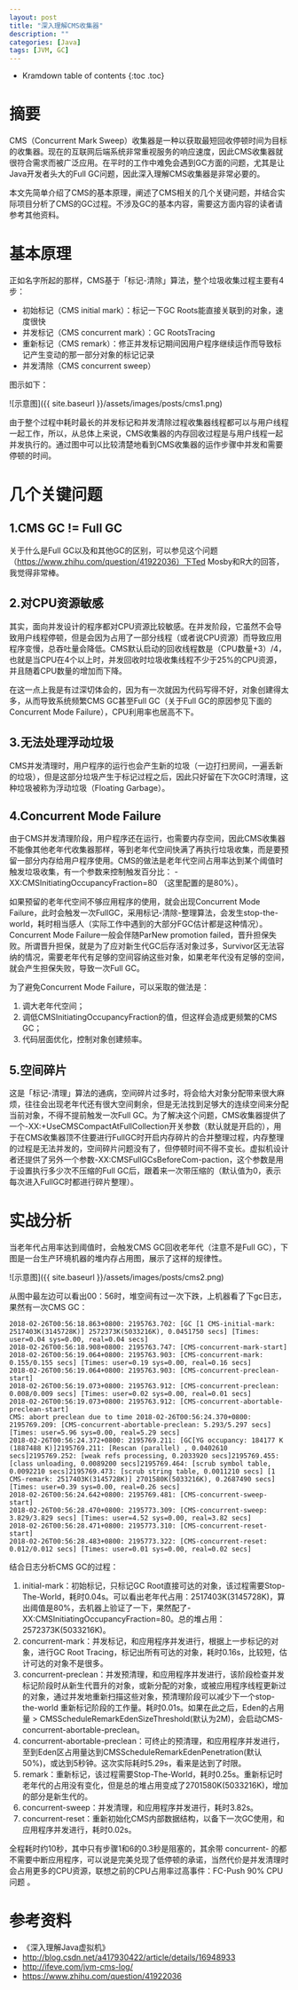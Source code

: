 ```yaml
---
layout: post
title: "深入理解CMS收集器"
description: ""
categories: [Java]
tags: [JVM, GC]
---
```


* Kramdown table of contents
{:toc .toc}

# 摘要
CMS（Concurrent Mark Sweep）收集器是一种以获取最短回收停顿时间为目标的收集器。现在的互联网后端系统非常重视服务的响应速度，因此CMS收集器就很符合需求而被广泛应用。在平时的工作中难免会遇到GC方面的问题，尤其是让Java开发者头大的Full GC问题，因此深入理解CMS收集器是非常必要的。

本文先简单介绍了CMS的基本原理，阐述了CMS相关的几个关键问题，并结合实际项目分析了CMS的GC过程。不涉及GC的基本内容，需要这方面内容的读者请参考其他资料。

# 基本原理
正如名字所起的那样，CMS基于「标记-清除」算法，整个垃圾收集过程主要有4步：

* 初始标记（CMS initial mark）：标记一下GC Roots能直接关联到的对象，速度很快  
* 并发标记（CMS concurrent mark）：GC RootsTracing
* 重新标记（CMS remark）：修正并发标记期间因用户程序继续运作而导致标记产生变动的那一部分对象的标记记录  
* 并发清除（CMS concurrent sweep）

图示如下：

![示意图]({{ site.baseurl }}/assets/images/posts/cms1.png)

由于整个过程中耗时最长的并发标记和并发清除过程收集器线程都可以与用户线程一起工作，所以，从总体上来说，CMS收集器的内存回收过程是与用户线程一起并发执行的。通过图中可以比较清楚地看到CMS收集器的运作步骤中并发和需要停顿的时间。

# 几个关键问题
## 1.CMS GC != Full GC
关于什么是Full GC以及和其他GC的区别，可以参见这个问题（https://www.zhihu.com/question/41922036）下Ted Mosby和R大的回答，我觉得非常棒。

## 2.对CPU资源敏感
其实，面向并发设计的程序都对CPU资源比较敏感。在并发阶段，它虽然不会导致用户线程停顿，但是会因为占用了一部分线程（或者说CPU资源）而导致应用程序变慢，总吞吐量会降低。CMS默认启动的回收线程数是（CPU数量+3）/4，也就是当CPU在4个以上时，并发回收时垃圾收集线程不少于25%的CPU资源，并且随着CPU数量的增加而下降。

在这一点上我是有过深切体会的，因为有一次就因为代码写得不好，对象创建得太多，从而导致系统频繁CMS GC甚至Full GC（关于Full GC的原因参见下面的Concurrent Mode Failure），CPU利用率也居高不下。

## 3.无法处理浮动垃圾
CMS并发清理时，用户程序的运行也会产生新的垃圾（一边打扫房间，一遍丢新的垃圾），但是这部分垃圾产生于标记过程之后，因此只好留在下次GC时清理，这种垃圾被称为浮动垃圾（Floating Garbage）。

## 4.Concurrent Mode Failure
由于CMS并发清理阶段，用户程序还在运行，也需要内存空间，因此CMS收集器不能像其他老年代收集器那样，等到老年代空间快满了再执行垃圾收集，而是要预留一部分内存给用户程序使用。CMS的做法是老年代空间占用率达到某个阈值时触发垃圾收集，有一个参数来控制触发百分比： -XX:CMSInitiatingOccupancyFraction=80 （这里配置的是80%）。

如果预留的老年代空间不够应用程序的使用，就会出现Concurrent Mode Failure，此时会触发一次FullGC，采用标记-清除-整理算法，会发生stop-the-world，耗时相当感人（实际工作中遇到的大部分FGC估计都是这种情况）。Concurrent Mode Failure一般会伴随ParNew promotion failed，晋升担保失败。所谓晋升担保，就是为了应对新生代GC后存活对象过多，Survivor区无法容纳的情况，需要老年代有足够的空间容纳这些对象，如果老年代没有足够的空间，就会产生担保失败，导致一次Full GC。

为了避免Concurrent Mode Failure，可以采取的做法是：
1. 调大老年代空间；
2. 调低CMSInitiatingOccupancyFraction的值，但这样会造成更频繁的CMS GC；
3. 代码层面优化，控制对象创建频率。

## 5.空间碎片
这是「标记-清理」算法的通病，空间碎片过多时，将会给大对象分配带来很大麻烦，往往会出现老年代还有很大空间剩余，但是无法找到足够大的连续空间来分配当前对象，不得不提前触发一次Full GC。为了解决这个问题，CMS收集器提供了一个-XX:+UseCMSCompactAtFullCollection开关参数（默认就是开启的），用于在CMS收集器顶不住要进行FullGC时开启内存碎片的合并整理过程，内存整理的过程是无法并发的，空间碎片问题没有了，但停顿时间不得不变长。虚拟机设计者还提供了另外一个参数-XX:CMSFullGCsBeforeCom-paction，这个参数是用于设置执行多少次不压缩的Full GC后，跟着来一次带压缩的（默认值为0，表示每次进入FullGC时都进行碎片整理）。

# 实战分析
当老年代占用率达到阈值时，会触发CMS GC回收老年代（注意不是Full GC），下图是一台生产环境机器的堆内存占用图，展示了这样的规律性。

![示意图]({{ site.baseurl }}/assets/images/posts/cms2.png)

从图中最左边可以看出00：56时，堆空间有过一次下跌，上机器看了下gc日志，果然有一次CMS GC：

```
2018-02-26T00:56:18.863+0800: 2195763.702: [GC [1 CMS-initial-mark: 2517403K(3145728K)] 2572373K(5033216K), 0.0451750 secs] [Times: user=0.04 sys=0.00, real=0.04 secs]
2018-02-26T00:56:18.908+0800: 2195763.747: [CMS-concurrent-mark-start]
2018-02-26T00:56:19.064+0800: 2195763.903: [CMS-concurrent-mark: 0.155/0.155 secs] [Times: user=0.19 sys=0.00, real=0.16 secs]
2018-02-26T00:56:19.064+0800: 2195763.903: [CMS-concurrent-preclean-start]
2018-02-26T00:56:19.073+0800: 2195763.912: [CMS-concurrent-preclean: 0.008/0.009 secs] [Times: user=0.02 sys=0.00, real=0.01 secs]
2018-02-26T00:56:19.073+0800: 2195763.912: [CMS-concurrent-abortable-preclean-start]
CMS: abort preclean due to time 2018-02-26T00:56:24.370+0800: 2195769.209: [CMS-concurrent-abortable-preclean: 5.293/5.297 secs] [Times: user=5.96 sys=0.00, real=5.29 secs]
2018-02-26T00:56:24.372+0800: 2195769.211: [GC[YG occupancy: 184177 K (1887488 K)]2195769.211: [Rescan (parallel) , 0.0402610 secs]2195769.252: [weak refs processing, 0.2033920 secs]2195769.455: [class unloading, 0.0089200 secs]2195769.464: [scrub symbol table, 0.0092210 secs]2195769.473: [scrub string table, 0.0011210 secs] [1 CMS-remark: 2517403K(3145728K)] 2701580K(5033216K), 0.2687490 secs] [Times: user=0.39 sys=0.00, real=0.26 secs]
2018-02-26T00:56:24.642+0800: 2195769.481: [CMS-concurrent-sweep-start]
2018-02-26T00:56:28.470+0800: 2195773.309: [CMS-concurrent-sweep: 3.829/3.829 secs] [Times: user=4.52 sys=0.00, real=3.82 secs]
2018-02-26T00:56:28.471+0800: 2195773.310: [CMS-concurrent-reset-start]
2018-02-26T00:56:28.483+0800: 2195773.322: [CMS-concurrent-reset: 0.012/0.012 secs] [Times: user=0.01 sys=0.00, real=0.02 secs]
```

结合日志分析CMS GC的过程：

1. initial-mark：初始标记，只标记GC Root直接可达的对象，该过程需要Stop-The-World，耗时0.04s。可以看出老年代占用：2517403K(3145728K)，算出阈值是80%，去机器上验证了一下，果然配了-XX:CMSInitiatingOccupancyFraction=80。总的堆占用：2572373K(5033216K)。
2. concurrent-mark：并发标记，和应用程序并发进行，根据上一步标记的对象，进行GC Root Tracing，标记出所有可达的对象，耗时0.16s，比较短，估计可达的对象不是很多。
3. concurrent-preclean：并发预清理，和应用程序并发进行，该阶段检查并发标记阶段时从新生代晋升的对象，或新分配的对象，或被应用程序线程更新过的对象，通过并发地重新扫描这些对象，预清理阶段可以减少下一个stop-the-world 重新标记阶段的工作量。耗时0.01s。如果在此之后，Eden的占用量 > CMSScheduleRemarkEdenSizeThreshold(默认为2M)，会启动CMS-concurrent-abortable-preclean。
4. concurrent-abortable-preclean：可终止的预清理，和应用程序并发进行，至到Eden区占用量达到CMSScheduleRemarkEdenPenetration(默认50%)，或达到5秒钟。这次实际耗时5.29s，看来是达到了时限。
5. remark：重新标记，该过程需要Stop-The-World，耗时0.25s。重新标记时老年代的占用没有变化，但是总的堆占用变成了2701580K(5033216K)，增加的部分是新生代的。
6. concurrent-sweep：并发清理，和应用程序并发进行，耗时3.82s。
7. concurrent-reset：重新初始化CMS内部数据结构，以备下一次GC使用，和应用程序并发进行，耗时0.02s。


全程耗时约10秒，其中只有步骤1和6的0.3秒是阻塞的，其余带 concurrent- 的都不需要中断应用程序，可以说是完美兑现了低停顿的承诺，当然代价是并发清理时会占用更多的CPU资源，联想之前的CPU占用率过高事件：FC-Push 90% CPU问题 。

# 参考资料

* 《深入理解Java虚拟机》
* http://blog.csdn.net/a417930422/article/details/16948933
* http://ifeve.com/jvm-cms-log/
* https://www.zhihu.com/question/41922036

